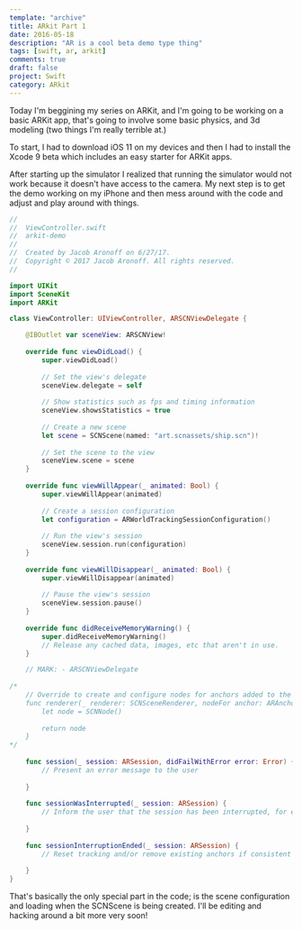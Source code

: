 ```yaml
---
template: "archive"
title: ARkit Part 1
date: 2016-05-18
description: "AR is a cool beta demo type thing"
tags: [swift, ar, arkit]
comments: true
draft: false
project: Swift
category: ARkit
---
```


Today I'm beggining my series on ARKit, and I'm going to be working on a basic ARKit app, that's going to involve some basic physics, and 3d modeling (two things I'm really terrible at.)

To start, I had to download iOS 11 on my devices and then I had to install the Xcode 9 beta which includes an easy starter for ARKit apps. 

After starting up the simulator I realized that running the simulator would not work because it doesn't have access to the camera. My next step is to get the demo working on my iPhone and then mess around with the code and adjust and play around with things.

~~~ swift
//
//  ViewController.swift
//  arkit-demo
//
//  Created by Jacob Aronoff on 6/27/17.
//  Copyright © 2017 Jacob Aronoff. All rights reserved.
//

import UIKit
import SceneKit
import ARKit

class ViewController: UIViewController, ARSCNViewDelegate {

    @IBOutlet var sceneView: ARSCNView!
    
    override func viewDidLoad() {
        super.viewDidLoad()
        
        // Set the view's delegate
        sceneView.delegate = self
        
        // Show statistics such as fps and timing information
        sceneView.showsStatistics = true
        
        // Create a new scene
        let scene = SCNScene(named: "art.scnassets/ship.scn")!
        
        // Set the scene to the view
        sceneView.scene = scene
    }
    
    override func viewWillAppear(_ animated: Bool) {
        super.viewWillAppear(animated)
        
        // Create a session configuration
        let configuration = ARWorldTrackingSessionConfiguration()
        
        // Run the view's session
        sceneView.session.run(configuration)
    }
    
    override func viewWillDisappear(_ animated: Bool) {
        super.viewWillDisappear(animated)
        
        // Pause the view's session
        sceneView.session.pause()
    }
    
    override func didReceiveMemoryWarning() {
        super.didReceiveMemoryWarning()
        // Release any cached data, images, etc that aren't in use.
    }

    // MARK: - ARSCNViewDelegate
    
/*
    // Override to create and configure nodes for anchors added to the view's session.
    func renderer(_ renderer: SCNSceneRenderer, nodeFor anchor: ARAnchor) -> SCNNode? {
        let node = SCNNode()
     
        return node
    }
*/
    
    func session(_ session: ARSession, didFailWithError error: Error) {
        // Present an error message to the user
        
    }
    
    func sessionWasInterrupted(_ session: ARSession) {
        // Inform the user that the session has been interrupted, for example, by presenting an overlay
        
    }
    
    func sessionInterruptionEnded(_ session: ARSession) {
        // Reset tracking and/or remove existing anchors if consistent tracking is required
        
    }
}

~~~

That's basically the only special part in the code; is the scene configuration and loading when the SCNScene is being created. I'll be editing and hacking around a bit more very soon!




